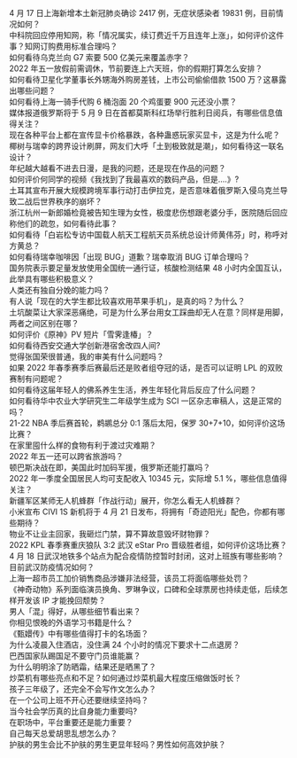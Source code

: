 4 月 17 日上海新增本土新冠肺炎确诊 2417 例，无症状感染者 19831 例，目前情况如何？  
中科院回应停用知网，称「情况属实，续订费近千万且连年上涨」，如何评价这件事？知网订购费用标准合理吗？  
如何看待乌克兰向 G7 索要 500 亿美元来覆盖赤字？  
2022 年五一放假前需调休，节前要连上六天班，你的假期打算怎么安排？  
如何看待卫星化学董事长外甥海外购房差钱，上市公司偷偷借款 1500 万？这暴露出哪些问题？  
如何看待上海一骑手代购 6 桶泡面 20 个鸡蛋要 900 元还没小票？  
媒体报道俄罗斯将于 5 月 9 日在首都莫斯科红场举行胜利日阅兵，有哪些信息值得关注？  
现在各种平台上都在宣传显卡价格暴跌，各种蛊惑玩家买显卡，这是为什么呢？  
椰树与瑞幸的跨界设计刷屏，网友们大呼「土到极致就是潮」，如何看待这一联名设计？  
年纪越大越看不进去日漫，是我的问题，还是现在作品的问题？  
如何评价何同学的视频《我找到了我最喜欢的数码产品，但是....》?  
土耳其宣布开展大规模跨境军事行动打击伊拉克，是否意味着俄罗斯入侵乌克兰导致二战后世界秩序的崩坏？  
浙江杭州一新郎婚检竟被告知生理为女性，极度悲伤想跟老婆分手，医院随后回应称他们的疏忽，如何看待此事？  
如何看待「白岩松专访中国载人航天工程航天员系统总设计师黄伟芬」时，称呼对方黄总？  
如何看待瑞幸咖啡因「出现 BUG」道歉？瑞幸取消 BUG 订单合理吗？  
国务院表示要足量发放使用全国统一通行证，核酸检测结果 48 小时内全国互认，此举具有哪些积极意义？  
人类还有独自分娩的能力吗？  
有人说「现在的大学生都比较喜欢用苹果手机」，是真的吗？为什么？  
土坑酸菜让大家深恶痛绝，可是为什么茅台用女工踩曲却无人在意？同样是用脚，两者之间区别在哪？  
​如何评价《原神》PV 短片「雪霁逢椿」？  
如何看待西安交通大学创新港宿舍改四人间?  
觉得张国荣很普通，我的审美有什么问题吗？  
如果 2022 年春季赛季后赛最后还是败者组夺冠的话，是否可以证明 LPL 的双败赛制有问题呢？  
如何看待这届年轻人的佛系养生生活，养生年轻化背后反应了什么问题？  
如何看待华中农业大学研究生二年级学生成为 SCI 一区杂志审稿人，这是正常的吗？  
21-22 NBA 季后赛首轮，鹈鹕总分 0:1 落后太阳，保罗 30+7+10，如何评价这场比赛？  
在家里囤什么样的食物有利于渡过灾难期？  
2022 年五一还可以跨省旅游吗？  
顿巴斯决战在即，美国此时加码军援，俄罗斯还能打赢吗？  
2022 年一季度全国居民人均可支配收入 10345 元，实际增 5.1 %，哪些信息值得关注？  
新疆军区某师无人机蜂群「作战行动」展开，你怎么看无人机蜂群？  
小米宣布 CIVI 1S 新机将于 4 月 21 日发布，将拥有「奇迹阳光」配色，你都有哪些期待？  
物业不让业主回家，我砸烂门禁，算不算故意毁坏财物罪？  
2022 KPL 春季赛重庆狼队 3:2 武汉 eStar Pro 晋级胜者组，如何评价这场比赛？  
4 月 18 日武汉地铁多个站点为配合疫情防控暂时封闭，这对上班族有哪些影响？目前武汉防疫情况如何？  
上海一超市员工加价销售商品涉嫌非法经营，该员工将面临哪些处罚？  
《神奇动物》系列面临演员换角、罗琳争议，口碑和全球票房也持续走低，后续怎样开发该 IP 才能挽回颓势？  
男人「混」得好，从哪些细节看出来？  
你相见恨晚的外语学习书籍是什么？  
《甄嬛传》中有哪些值得打卡的名场面？  
为什么凌晨入住酒店，没住满 24 个小时的情况下要求十二点退房？  
巴西国家队踢国足不要守门员谁能赢？  
为什么明明涂了防晒霜，结果还是晒黑了？  
炒菜机有哪些亮点和不足？如何通过炒菜机最大程度压缩做饭时长？  
孩子三年级了，还完全不会写作文怎么办？  
在一个公司上班不开心还要继续坚持吗？  
当今社会学历真的比自身能力重要吗?  
在职场中，平台重要还是能力重要？  
自己每天总爱胡思乱想怎么办？  
护肤的男生会比不护肤的男生更显年轻吗？男性如何高效护肤？  

